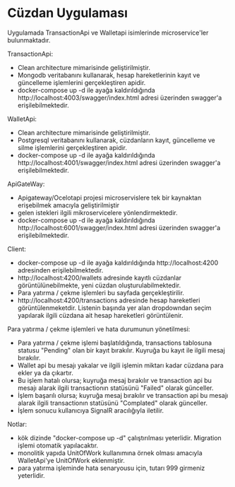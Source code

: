 # Cüzdan Uygulaması

Uygulamada TransactionApi ve Walletapi isimlerinde microservice'ler bulunmaktadır.


TransactionApi:
 - Clean architecture mimarisinde geliştirilmiştir.
 - Mongodb veritabanını kullanarak, hesap hareketlerinin kayıt ve güncelleme işlemlerini gerçekleştiren apidir.
 - docker-compose up -d ile ayağa kaldırıldığında http://localhost:4003/swagger/index.html adresi üzerinden swagger'a erişilebilmektedir.

WalletApi:
 - Clean architecture mimarisinde geliştirilmiştir.
 - Postgresql veritabanını kullanarak, cüzdanların kayıt, güncelleme ve silme işlemlerini gerçekleştiren apidir.
 - docker-compose up -d ile ayağa kaldırıldığında http://localhost:4001/swagger/index.html adresi üzerinden swagger'a erişilebilmektedir.


ApiGateWay:
- Apigateway/Ocelotapi projesi microservislere tek bir kaynaktan erişebilmek amacıyla geliştirilmiştir
- gelen istekleri ilgili mikroservicelere yönlendirmektedir.
- docker-compose up -d ile ayağa kaldırıldığında http://localhost:6001/swagger/index.html adresi üzerinden swagger'a erişilebilmektedir.

Client:
- docker-compose up -d ile ayağa kaldırıldığında http://localhost:4200 adresinden erişilebilmektedir.
- http://localhost:4200/wallets adresinde kayıtlı cüzdanlar görüntülünebilmekte, yeni cüzdan oluşturulabilmektedir.
- Para yatırma / çekme işlemleri bu sayfada gerçekleştirilir.
- http://localhost:4200/transactions adresinde hesap hareketleri görüntülenmeketdir. Listenin başında yer alan dropdowndan seçim yapılarak ilgili cüzdana ait hesap hareketleri görüntülenir. 

Para yatırma / çekme işlemleri ve hata durumunun yönetilmesi:
- Para yatırma / çekme işlemi başlatıldığında,  transactions tablosuna statusu "Pending" olan bir kayıt bırakılır. Kuyruğa bu kayıt ile ilgili mesaj bırakılır.
- Wallet api bu mesajı yakalar ve ilgili işlemin miktarı kadar cüzdana para ekler ya da çıkartır.
- Bu işlem hatalı olursa; kuyruğa mesaj bırakılır ve transaction api bu mesajı alarak ilgili transactionın statüsünü "Failed" olarak günceller.
- İşlem başarılı olursa; kuyruğa mesaj bırakılır ve transaction api bu mesajı alarak ilgili transactionın statüsünü "Complated" olarak günceller.
- İşlem sonucu kullanıcıya SignalR aracılığıyla iletilir.

Notlar:
- kök dizinde "docker-compose up -d" çalıştırılması yeterlidir. Migration işlemi otomatik yapılacaktır.
- monolitik yapıda UnitOfWork kullanımına örnek olması amacıyla WalletApi'ye UnitOfWork eklenmiştir.
- para yatırma işleminde hata senaryousu için, tutarı 999 girmeniz yeterlidir.
